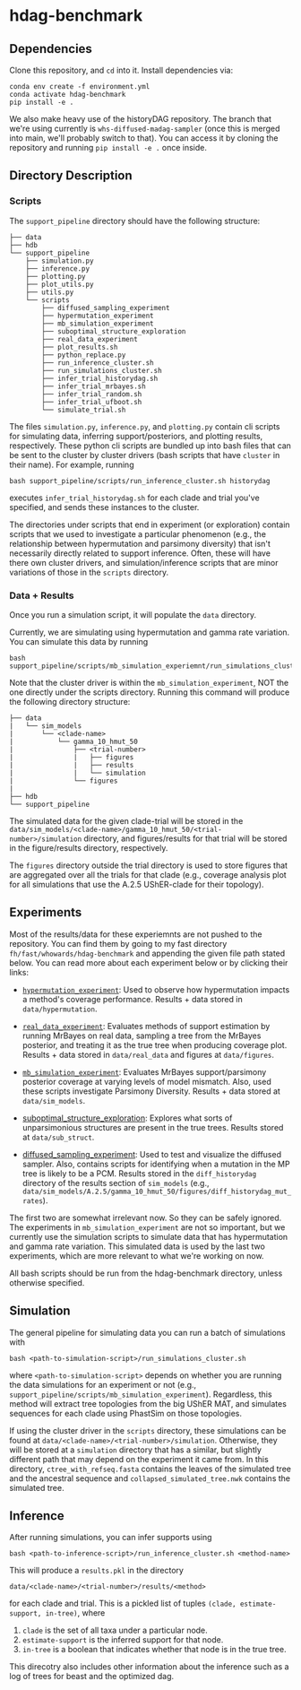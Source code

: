 # hdag-benchmark

## Dependencies

Clone this repository, and `cd` into it.
Install dependencies via:

    conda env create -f environment.yml
    conda activate hdag-benchmark
    pip install -e .

We also make heavy use of the historyDAG repository.
The branch that we're using currently is `whs-diffused-madag-sampler` (once this is merged into main, we'll probably switch to that).
You can access it by cloning the repository and running `pip install -e .` once inside.

## Directory Description

### Scripts

The `support_pipeline` directory should have the following structure:

    ├── data
    ├── hdb
    └── support_pipeline
        ├── simulation.py
        ├── inference.py
        ├── plotting.py
        ├── plot_utils.py
        ├── utils.py
        └── scripts
            ├── diffused_sampling_experiment
            ├── hypermutation_experiment
            ├── mb_simulation_experiment
            ├── suboptimal_structure_exploration
            ├── real_data_experiment
            ├── plot_results.sh
            ├── python_replace.py
            ├── run_inference_cluster.sh
            ├── run_simulations_cluster.sh
            ├── infer_trial_historydag.sh
            ├── infer_trial_mrbayes.sh
            ├── infer_trial_random.sh
            ├── infer_trial_ufboot.sh
            └── simulate_trial.sh

The files `simulation.py`, `inference.py`, and `plotting.py` contain cli scripts for simulating data, inferring support/posteriors, and plotting results, respectively.
These python cli scripts are bundled up into bash files that can be sent to the cluster by cluster drivers (bash scripts that have `cluster` in their name).
For example, running

    bash support_pipeline/scripts/run_inference_cluster.sh historydag

executes `infer_trial_historydag.sh` for each clade and trial you've specified, and sends these instances to the cluster.

The directories under scripts that end in experiment (or exploration) contain scripts that we used to investigate a particular phenomenon (e.g., the relationship between hypermutation and parsimony diversity) that isn't necessarily directly related to support inference.
Often, these will have there own cluster drivers, and simulation/inference scripts that are minor variations of those in the `scripts` directory.


### Data + Results

Once you run a simulation script, it will populate the `data` directory.

Currently, we are simulating using hypermutation and gamma rate variation. You can simulate this data by running

    bash support_pipeline/scripts/mb_simulation_experiemnt/run_simulations_cluster.sh

Note that the cluster driver is within the `mb_simulation_experiment`, NOT the one directly under the scripts directory.
Running this command will produce the following directory structure:

    ├── data
    |   └── sim_models
    |       └── <clade-name>
    |           └── gamma_10_hmut_50
    |               ├── <trial-number>
    |               |   ├── figures
    |               |   ├── results
    |               |   └── simulation
    |               └── figures
    |
    ├── hdb
    └── support_pipeline

The simulated data for the given clade-trial will be stored in the `data/sim_models/<clade-name>/gamma_10_hmut_50/<trial-number>/simulation` directory, and figures/results for that trial will be stored in the figure/results directory, respectively.

The `figures` directory outside the trial directory is used to store figures that are aggregated over all the trials for that clade (e.g., coverage analysis plot for all simulations that use the A.2.5 UShER-clade for their topology).

## Experiments

Most of the results/data for these experiemnts are not pushed to the repository.
You can find them by going to my fast directory `fh/fast/whowards/hdag-benchmark` and appending the given file path stated below.
You can read more about each experiment below or by clicking their links:

- [`hypermutation_experiment`](https://github.com/matsengrp/hdag-benchmark/tree/main/support_pipeline/scripts/hypermutation_experiment):
Used to observe how hypermutation impacts a method's coverage performance. Results + data stored in `data/hypermutation`.

- [`real_data_experiment`](https://github.com/matsengrp/hdag-benchmark/tree/main/support_pipeline/scripts/real_data_experiment):
Evaluates methods of support estimation by running MrBayes on real data, sampling a tree from the MrBayes posterior, and treating it as the true tree when producing coverage plot. Results + data stored in `data/real_data` and figures at `data/figures`.

- [`mb_simulation_experiment`](https://github.com/matsengrp/hdag-benchmark/tree/main/support_pipeline/scripts/mb_simulation_experiment):
Evaluates MrBayes support/parsimony posterior coverage at varying levels of model mismatch.
Also, used these scripts investigate Parsimony Diversity.
Results + data stored at `data/sim_models`.

- [suboptimal_structure_exploration](https://github.com/matsengrp/hdag-benchmark/tree/main/support_pipeline/scripts/suboptimal_structure_exploration):
Explores what sorts of unparsimonious structures are present in the true trees.
Results stored at `data/sub_struct`.

- [diffused_sampling_experiment](https://github.com/matsengrp/hdag-benchmark/tree/main/support_pipeline/scripts/diffused_sampling_experiment):
Used to test and visualize the diffused sampler.
Also, contains scripts for identifying when a mutation in the MP tree is likely to be a PCM. 
Results stored in the `diff_historydag` directory of the results section of `sim_models` (e.g., `data/sim_models/A.2.5/gamma_10_hmut_50/figures/diff_historydag_mut_rates`).

The first two are somewhat irrelevant now. So they can be safely ignored.
The experiments in `mb_simulation_experiment` are not so important, but we currently use the simulation scripts to simulate data that has hypermutation and gamma rate variation.
This simulated data is used by the last two experiments, which are more relevant to what we're working on now.

All bash scripts should be run from the hdag-benchmark directory, unless otherwise specified.


## Simulation

The general pipeline for simulating data you can run a batch of simulations with 

    bash <path-to-simulation-script>/run_simulations_cluster.sh

where `<path-to-simulation-script>` depends on whether you are running the data simulations for an experiment or not (e.g., `support_pipeline/scripts/mb_simulation_experiment`). Regardless, this method will extract tree topologies from the big UShER MAT, and simulates sequences for each clade using PhastSim on those topologies.

If using the cluster driver in the `scripts` directory, these simulations can be found at `data/<clade-name>/<trial-number>/simulation`.
Otherwise, they will be stored at a `simulation` directory that has a similar, but slightly different path that may depend on the experiment it came from.
In this directory, `ctree_with_refseq.fasta` contains the leaves of the simulated tree and the ancestral sequence and `collapsed_simulated_tree.nwk` contains the simulated tree.

## Inference

After running simulations, you can infer supports using 

    bash <path-to-inference-script>/run_inference_cluster.sh <method-name>

This will produce a `results.pkl` in the directory

    data/<clade-name>/<trial-number>/results/<method>

for each clade and trial. This is a pickled list of tuples `(clade, estimate-support, in-tree)`, where

1. `clade` is the set of all taxa under a particular node.
2. `estimate-support` is the inferred support for that node.
3. `in-tree` is a boolean that indicates whether that node is in the true tree.

This direcotry also includes other information about the inference such as a log of trees for beast and the optimized dag.
